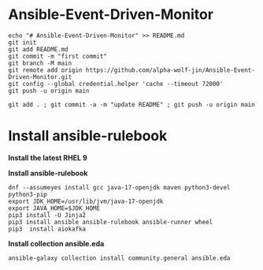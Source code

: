 # Ansible-Event-Driven-Monitor

```
echo "# Ansible-Event-Driven-Monitor" >> README.md
git init
git add README.md
git commit -m "first commit"
git branch -M main
git remote add origin https://github.com/alpha-wolf-jin/Ansible-Event-Driven-Monitor.git
git config --global credential.helper 'cache --timeout 72000'
git push -u origin main

git add . ; git commit -a -m "update README" ; git push -u origin main
```

# Install ansible-rulebook

**Install the latest RHEL 9**

**Install ansible-rulebook**

```
dnf --assumeyes install gcc java-17-openjdk maven python3-devel python3-pip
export JDK_HOME=/usr/lib/jvm/java-17-openjdk
export JAVA_HOME=$JDK_HOME
pip3 install -U Jinja2
pip3 install ansible ansible-rulebook ansible-runner wheel
pip3  install aiokafka
```

**Install collection ansible.eda**

```
ansible-galaxy collection install community.general ansible.eda
```

